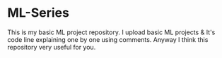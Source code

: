# ML-Series
This is my basic ML project repository. I upload basic ML projects &amp; It's code line explaining one by one using comments. Anyway I think this repository very useful for you.  
